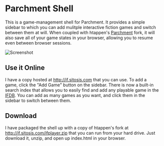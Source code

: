 # Parchment Shell

This is a game-management shell for Parchment. It provides a simple sidebar to which you can add mulitple interactive fiction games and switch between them at will. When coupled with htappen's [Parchment](https://github.com/htappen/parchment/branches/master) fork, it will also save all of your game states in your browser, allowing you to resume even between browser sessions.

![Screenshot](http://if.sitosis.com/parchment-shell.png)

## Use it Online

I have a copy hosted at http://if.sitosis.com that you can use. To add a game, click the "Add Game" button on the sidebar. There is now a built-in search index that allows you to easily find and add any playable game in the [IFDB](http://ifdb.tads.org). You can add as many games as you want, and click them in the sidebar to switch between them.

## Download

I have packaged the shell up with a copy of htappen's fork at http://if.sitosis.com/ifplayer.zip that you can run from your hard drive. Just download it, unzip, and open up index.html in your browser.
